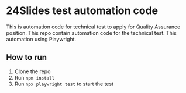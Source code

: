 # 24Slides test automation code
This is automation code for technical test to apply for Quality Assurance position. This repo contain automation code for the technical test. This automation using Playwright.

## How to run
1. Clone the repo
2. Run `npm install`
3. Run `npx playwright test` to start the test
